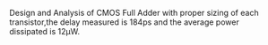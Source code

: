 Design and Analysis of CMOS Full Adder with proper sizing of each transistor,the delay measured is 184ps and the average power dissipated is 12μW.
